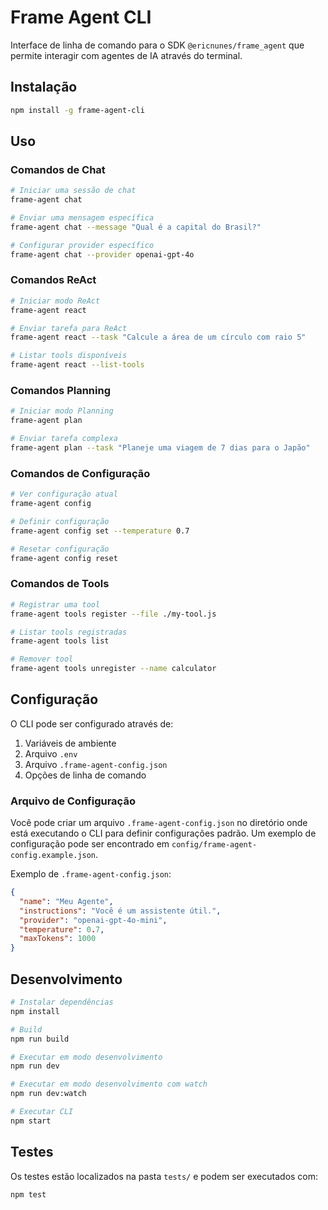 # Frame Agent CLI

Interface de linha de comando para o SDK `@ericnunes/frame_agent` que permite interagir com agentes de IA através do terminal.

## Instalação

```bash
npm install -g frame-agent-cli
```

## Uso

### Comandos de Chat

```bash
# Iniciar uma sessão de chat
frame-agent chat

# Enviar uma mensagem específica
frame-agent chat --message "Qual é a capital do Brasil?"

# Configurar provider específico
frame-agent chat --provider openai-gpt-4o
```

### Comandos ReAct

```bash
# Iniciar modo ReAct
frame-agent react

# Enviar tarefa para ReAct
frame-agent react --task "Calcule a área de um círculo com raio 5"

# Listar tools disponíveis
frame-agent react --list-tools
```

### Comandos Planning

```bash
# Iniciar modo Planning
frame-agent plan

# Enviar tarefa complexa
frame-agent plan --task "Planeje uma viagem de 7 dias para o Japão"
```

### Comandos de Configuração

```bash
# Ver configuração atual
frame-agent config

# Definir configuração
frame-agent config set --temperature 0.7

# Resetar configuração
frame-agent config reset
```

### Comandos de Tools

```bash
# Registrar uma tool
frame-agent tools register --file ./my-tool.js

# Listar tools registradas
frame-agent tools list

# Remover tool
frame-agent tools unregister --name calculator
```

## Configuração

O CLI pode ser configurado através de:

1. Variáveis de ambiente
2. Arquivo `.env`
3. Arquivo `.frame-agent-config.json`
4. Opções de linha de comando

### Arquivo de Configuração

Você pode criar um arquivo `.frame-agent-config.json` no diretório onde está executando o CLI para definir configurações padrão. Um exemplo de configuração pode ser encontrado em `config/frame-agent-config.example.json`.

Exemplo de `.frame-agent-config.json`:
```json
{
  "name": "Meu Agente",
  "instructions": "Você é um assistente útil.",
  "provider": "openai-gpt-4o-mini",
  "temperature": 0.7,
  "maxTokens": 1000
}
```

## Desenvolvimento

```bash
# Instalar dependências
npm install

# Build
npm run build

# Executar em modo desenvolvimento
npm run dev

# Executar em modo desenvolvimento com watch
npm run dev:watch

# Executar CLI
npm start
```

## Testes

Os testes estão localizados na pasta `tests/` e podem ser executados com:

```bash
npm test
```